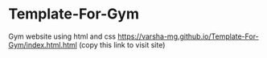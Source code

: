 # Template-For-Gym
Gym website using html and css
https://varsha-mg.github.io/Template-For-Gym/index.html.html   (copy this link to visit site)
